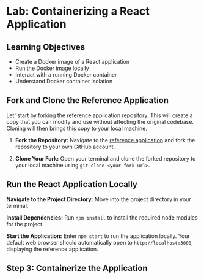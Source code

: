 # Lab: Containerizing a React Application

## Learning Objectives
- Create a Docker image of a React application
- Run the Docker image locally
- Interact with a running Docker container
- Understand Docker container isolation

## Fork and Clone the Reference Application
Let' start by forking the reference application repository. This will create a copy that you can modify and use without affecting the original codebase. Cloning will then brings this copy to your local machine.

1. **Fork the Repository:** Navigate to the [reference application](https://github.com/open-devsecops/topic-2-lab-reference-app) and fork the repository to your own GitHub account.

2. **Clone Your Fork:** Open your terminal and clone the forked repository to your local machine using `git clone <your-fork-url>`.

## Run the React Application Locally
**Navigate to the Project Directory:** Move into the project directory in your terminal.

**Install Dependencies:** Run `npm install` to install the required node modules for the project.

**Start the Application:** Enter `npm start` to run the application locally. Your default web browser should automatically open to `http://localhost:3000`, displaying the reference application.

## Step 3: Containerize the Application

